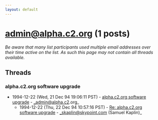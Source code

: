 ```yaml
---
layout: default
---
```


# admin@alpha.c2.org (1 posts)

_Be aware that many list participants used multiple email addresses over their time active on the list. As such this page may not contain all threads available._

## Threads

### alpha.c2.org software upgrade
+ 1994-12-22 (Wed, 21 Dec 94 19:06:11 PST) - [alpha.c2.org software upgrade](/archive/1994/12/d7105fa42f61bc59cd17844e704a89fa2d8f85db76e9ec783b3ba7229b72904c) - _admin@alpha.c2.org_
  + 1994-12-22 (Thu, 22 Dec 94 10:57:16 PST) - [Re: alpha.c2.org software upgrade](/archive/1994/12/9c06c89697db2a9f9b3a8ab939e9327271f0cfe10da400bd0e1c052457b0c402) - _skaplin@skypoint.com (Samuel Kaplin)_


